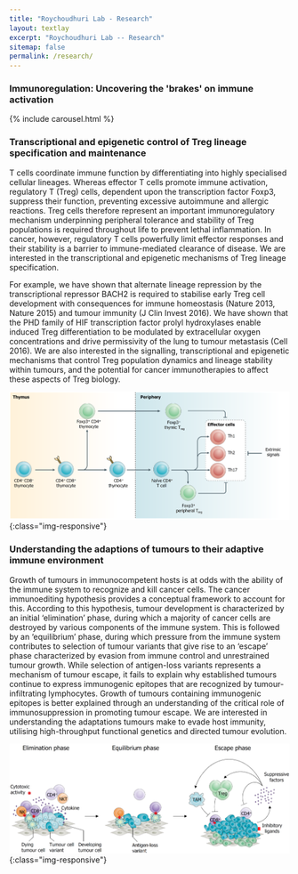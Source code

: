 ```yaml
---
title: "Roychoudhuri Lab - Research"
layout: textlay
excerpt: "Roychoudhuri Lab -- Research"
sitemap: false
permalink: /research/
---
```


### Immunoregulation: Uncovering the 'brakes' on immune activation 


{% include carousel.html %}


### Transcriptional and epigenetic control of Treg lineage specification and maintenance

T cells coordinate immune function by differentiating into highly specialised cellular lineages. Whereas effector T cells promote immune activation, regulatory T (Treg) cells, dependent upon the transcription factor Foxp3, suppress their function, preventing excessive autoimmune and allergic reactions. Treg cells therefore represent an important immunoregulatory mechanism underpinning peripheral tolerance and stability of Treg populations is required throughout life to prevent lethal inflammation. In cancer, however, regulatory T cells powerfully limit effector responses and their stability is a barrier to immune-mediated clearance of disease. We are interested in the transcriptional and epigenetic mechanisms of Treg lineage specification. 

For example, we have shown that alternate lineage repression by the transcriptional repressor BACH2 is required to stabilise early Treg cell development with consequences for immune homeostasis (Nature 2013, Nature 2015) and tumour immunity (J Clin Invest 2016). We have shown that the PHD family of HIF transcription factor prolyl hydroxylases enable induced Treg differentiation to be modulated by extracellular oxygen concentrations and drive permissivity of the lung to tumour metastasis (Cell 2016). 
We are also interested in the signalling, transcriptional and epigenetic mechanisms that control Treg population dynamics and lineage stability within tumours, and the potential for cancer immunotherapies to affect these aspects of Treg biology.

![Treg development](/images/respic/treg_development.png){:class="img-responsive"}


### Understanding the adaptions of tumours to their adaptive immune environment

Growth of tumours in immunocompetent hosts is at odds with the ability of the immune system to recognize and kill cancer cells. The cancer immunoediting hypothesis provides a conceptual framework to account for this. According to this hypothesis, tumour development is characterized by an initial ‘elimination’ phase, during which a majority of cancer cells are destroyed by various components of the immune system. This is followed by an ‘equilibrium’ phase, during which pressure from the immune system contributes to selection of tumour variants that give rise to an ‘escape’ phase characterized by evasion from immune control and unrestrained tumour growth. While selection of antigen-loss variants represents a mechanism of tumour escape, it fails to explain why established tumours continue to express immunogenic epitopes that are recognized by tumour-infiltrating lymphocytes. Growth of tumours containing immunogenic epitopes is better explained through an understanding of the critical role of immunosuppression in promoting tumour escape. We are interested in understanding the adaptations tumours make to evade host immunity, utilising high-throughput functional genetics and directed tumour evolution. 

![Cancer development](/images/respic/cancer_development.png){:class="img-responsive"}

